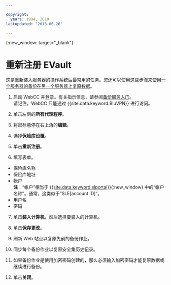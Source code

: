 ```yaml
---

copyright:
  years: 1994, 2018
lastupdated: "2018-06-26"

---
```

{:new_window: target="_blank"}

# 重新注册 EVault

这是重新装入服务器的操作系统后最常用的任务。您还可以使用这些步骤来[使用一个服务器的备份在另一个服务器上复原数据](restore-from-another-computer.html)。

1. 启动 WebCC 并登录。有关指示信息，请参阅[备份服务入门](/docs/infrastructure/Backup/index.html)。<br/>请记住，WebCC 只能通过 {{site.data.keyword.BluVPN}} 进行访问。

2. 单击左侧的**所有代理程序**。

3. 将鼠标悬停在右上角的**编辑**。

4. 选择**保险库设置**。

5. 单击**重新注册**。
 
6. 填写表单。
  - 保险库名称
  - 保险库地址
  - 帐户<br/>**注**：“帐户”相当于 [{{site.data.keyword.slportal}}](https://control.softlayer.com/){:new_window} 中的“帐户名称”。通常，这类似于“SLE[account ID]”。
  - 用户名
  - 密码

7. 单击**装入计算机**，然后选择要装入的计算机。

8. 单击**保存更改**。

9. 刷新 Web 站点以复原先前的备份作业。

10. 同步每个备份作业以复原安全集历史记录。

11. 如果备份作业是使用加密密码创建的，那么必须输入加密密码才能复原数据或继续进行备份。

12. 单击**关闭**。
